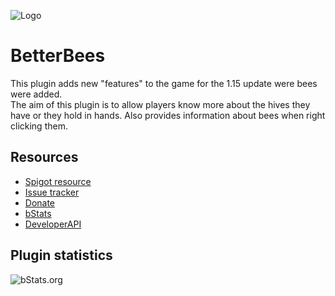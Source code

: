 ![Logo](https://i.imgur.com/noz93vv.png)

# BetterBees
This plugin adds new "features" to the game for the 1.15 update were bees were added.\
The aim of this plugin is to allow players know more about the hives they have or they hold in hands. Also provides information about bees when right clicking them.

## Resources
- [Spigot resource](https://www.spigotmc.org/resources/74233/)
- [Issue tracker](https://github.com/AlonsoAliaga/BetterBees/issues)
- [Donate](https://paypal.me/AlonsoAliaga)
- [bStats](https://bstats.org/plugin/bukkit/BetterBees)
- [DeveloperAPI](https://github.com/AlonsoAliaga/BetterBees/wiki/BetterBeesAPI)

## Plugin statistics
![bStats.org](https://bstats.org/signatures/bukkit/BetterBees.svg)
